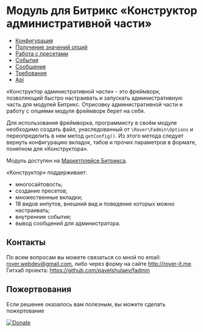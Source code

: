 # Модуль для Битрикс «Конструктор административной части»
* [Конфигурация](./doc/config.md)
* [Получение значений опций](./doc/options.md)
* [Работа с пресетами](./doc/presets.md)
* [События](./doc/events.md)
* [Сообщения](./doc/messages.md)
* [Требования](./doc/requirements.md)
* [Api](./doc/api.md)

«Конструктор административной части» - это фреймворк, позволяющий быстро настраивать и запускать административную часть для модулей Битрикс. Отрисовку административной части и работу с опциями модуля фреймворк берет на себя. 

Для использования фреймворка, программисту в своём модуле необходимо создать файл, унаследованный от `\Rover\Fadmin\Options` и переопределить в нем метод `getConfig()`. Из этого метода следует вернуть конфигурацию вкладок, табов и прочих параметров в формате, понятном для «Конструктора».

Модуль доступен на [Маркетплейсе Битрикса](http://marketplace.1c-bitrix.ru/solutions/rover.fadmin/).

«Конструктор» поддерживает:
* многосайтовость;
* создание пресетов;
* множественные вкладки;
* 18 видов инпутов, внешний вид и поведение которых можно настраивать;
* внутренние события;
* вывод сообщений для администратора.

## Контакты
По всем вопросам вы можете связаться со мной по email: rover.webdev@gmail.com, либо через форму на сайте http://rover-it.me. Гитхаб проекта: https://github.com/pavelshulaev/fadmin

## Пожертвования
Если решение оказалось вам полезным, вы можете сделать пожертование

[![Donate](https://img.shields.io/badge/Donate-PayPal-green.svg)](https://www.paypal.com/cgi-bin/webscr?cmd=_s-xclick&hosted_button_id=M2ZQGRZJ5ZZXQ)